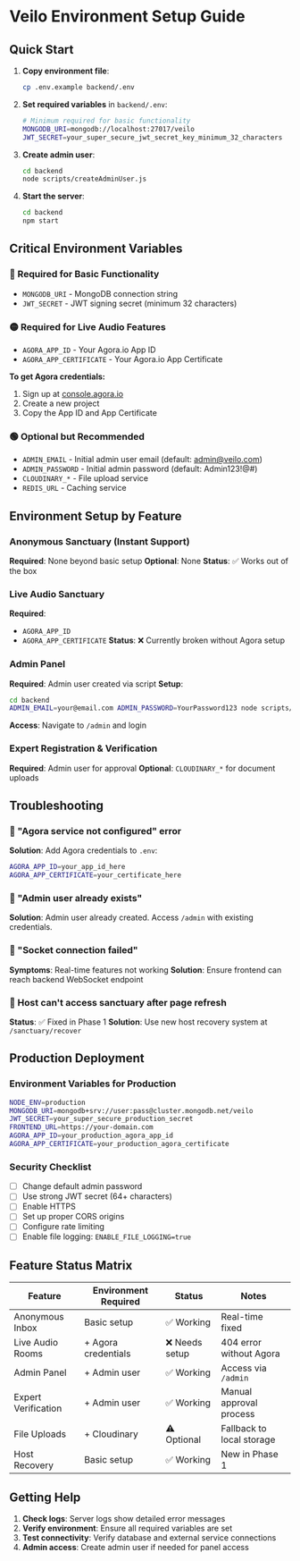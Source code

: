 # Veilo Environment Setup Guide

## Quick Start

1. **Copy environment file**:
   ```bash
   cp .env.example backend/.env
   ```

2. **Set required variables** in `backend/.env`:
   ```bash
   # Minimum required for basic functionality
   MONGODB_URI=mongodb://localhost:27017/veilo
   JWT_SECRET=your_super_secure_jwt_secret_key_minimum_32_characters
   ```

3. **Create admin user**:
   ```bash
   cd backend
   node scripts/createAdminUser.js
   ```

4. **Start the server**:
   ```bash
   cd backend
   npm start
   ```

## Critical Environment Variables

### 🔴 Required for Basic Functionality

- `MONGODB_URI` - MongoDB connection string
- `JWT_SECRET` - JWT signing secret (minimum 32 characters)

### 🟡 Required for Live Audio Features

- `AGORA_APP_ID` - Your Agora.io App ID
- `AGORA_APP_CERTIFICATE` - Your Agora.io App Certificate

**To get Agora credentials:**
1. Sign up at [console.agora.io](https://console.agora.io)
2. Create a new project
3. Copy the App ID and App Certificate

### 🟢 Optional but Recommended

- `ADMIN_EMAIL` - Initial admin user email (default: admin@veilo.com)
- `ADMIN_PASSWORD` - Initial admin password (default: Admin123!@#)
- `CLOUDINARY_*` - File upload service
- `REDIS_URL` - Caching service

## Environment Setup by Feature

### Anonymous Sanctuary (Instant Support)
**Required**: None beyond basic setup
**Optional**: None
**Status**: ✅ Works out of the box

### Live Audio Sanctuary
**Required**: 
- `AGORA_APP_ID`
- `AGORA_APP_CERTIFICATE`
**Status**: ❌ Currently broken without Agora setup

### Admin Panel
**Required**: Admin user created via script
**Setup**:
```bash
cd backend
ADMIN_EMAIL=your@email.com ADMIN_PASSWORD=YourPassword123 node scripts/createAdminUser.js
```
**Access**: Navigate to `/admin` and login

### Expert Registration & Verification
**Required**: Admin user for approval
**Optional**: `CLOUDINARY_*` for document uploads

## Troubleshooting

### 🚨 "Agora service not configured" error
**Solution**: Add Agora credentials to `.env`:
```bash
AGORA_APP_ID=your_app_id_here
AGORA_APP_CERTIFICATE=your_certificate_here
```

### 🚨 "Admin user already exists" 
**Solution**: Admin user already created. Access `/admin` with existing credentials.

### 🚨 "Socket connection failed"
**Symptoms**: Real-time features not working
**Solution**: Ensure frontend can reach backend WebSocket endpoint

### 🚨 Host can't access sanctuary after page refresh
**Status**: ✅ Fixed in Phase 1
**Solution**: Use new host recovery system at `/sanctuary/recover`

## Production Deployment

### Environment Variables for Production
```bash
NODE_ENV=production
MONGODB_URI=mongodb+srv://user:pass@cluster.mongodb.net/veilo
JWT_SECRET=your_super_secure_production_secret
FRONTEND_URL=https://your-domain.com
AGORA_APP_ID=your_production_agora_app_id
AGORA_APP_CERTIFICATE=your_production_agora_certificate
```

### Security Checklist
- [ ] Change default admin password
- [ ] Use strong JWT secret (64+ characters)
- [ ] Enable HTTPS
- [ ] Set up proper CORS origins
- [ ] Configure rate limiting
- [ ] Enable file logging: `ENABLE_FILE_LOGGING=true`

## Feature Status Matrix

| Feature | Environment Required | Status | Notes |
|---------|---------------------|--------|-------|
| Anonymous Inbox | Basic setup | ✅ Working | Real-time fixed |
| Live Audio Rooms | + Agora credentials | ❌ Needs setup | 404 error without Agora |
| Admin Panel | + Admin user | ✅ Working | Access via `/admin` |
| Expert Verification | + Admin user | ✅ Working | Manual approval process |
| File Uploads | + Cloudinary | ⚠️ Optional | Fallback to local storage |
| Host Recovery | Basic setup | ✅ Working | New in Phase 1 |

## Getting Help

1. **Check logs**: Server logs show detailed error messages
2. **Verify environment**: Ensure all required variables are set
3. **Test connectivity**: Verify database and external service connections
4. **Admin access**: Create admin user if needed for panel access